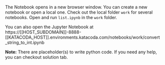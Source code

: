
The Notebook opens in a new browser window. You can create a new notebook or open a local one. Check out the local folder `work` for several notebooks. Open and run `list.ipynb` in the `work` folder.

You can also open the Jupyter Notebook at https://[[HOST_SUBDOMAIN]]-8888-[[KATACODA_HOST]].environments.katacoda.com/notebooks/work/convert_string_to_int.ipynb

**Note:**
There are placeholder(s) to write python code. If you need any help, you can checkout solution tab.
